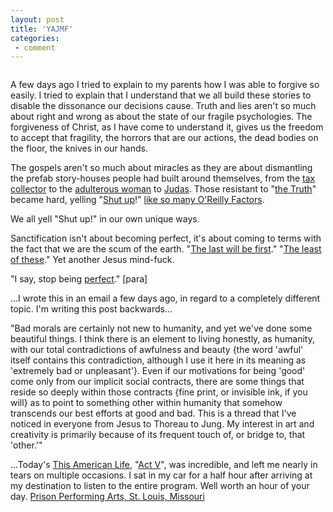 ```yaml
---
layout: post
title: 'YAJMF'
categories:
 - comment
---
```


<img src="http://www.danielsjourney.com/blog/files/2004/07/closed.jpg" alt="" heigh="221" />




A few days ago I tried to explain to my parents how I was able to forgive so easily. I tried to explain that I understand that we all build these stories to disable the dissonance our decisions cause. Truth and lies aren't so much about right and wrong as about the state of our fragile psychologies. The forgiveness of Christ, as I have come to understand it, gives us the freedom to accept that fragility, the horrors that are our actions, the dead bodies on the floor, the knives in our hands.





The gospels aren't so much about miracles as they are about dismantling the prefab story-houses people had built around themselves, from the <a href="http://biblegateway.com/cgi-bin/bible?passage=MATT+9:9-11&language=english&version=NASB&showxref=off">tax collector</a> to the <a href="http://biblegateway.com/cgi-bin/bible?language=english&version=NIV&passage=john+8%3A3-11">adulterous woman</a> to <a href="http://blogs.salon.com/0001772/stories/2004/07/08/evenTheRichWoman.html">Judas</a>. Those resistant to "<a href="http://biblegateway.com/cgi-bin/bible?passage=JOHN+14:6&language=english&version=NIV">the Truth</a>" became hard, yelling "<a href="http://biblegateway.com/cgi-bin/bible?language=english&version=NIV&passage=matthew+22%3A15">Shut up</a>!" <a href="http://cdn.moveon.org/data/ShutUp_Final_BbandHi.mov">like so many O'Reilly Factors</a>.





We all yell "Shut up!" in our own unique ways.





Sanctification isn't about becoming perfect, it's about coming to terms with the fact that we are the scum of the earth. "<a href="http://biblegateway.com/cgi-bin/bible?passage=MATT+19:30&language=english&version=NIV">The last will be first</a>." "<a href="http://biblegateway.com/cgi-bin/bible?passage=MATT+25:40&language=english&version=NIV">The least of these</a>." Yet another Jesus mind-fuck.





"I say, stop being <a href="http://www.amazon.com/gp/reader/0805076476/ref=sib_vae_pg_46/102-9126044-0387335?%5Fencoding=UTF8&keywords=perfect&p=S01B&twc=10&checkSum=L%2BIKzmOfToLT6TakZhuiTcNgEFxynq699XY1tKH5KHM%3D#reader-link">perfect</a>." [para]







...I wrote this in an email a few days ago, in regard to a completely different topic. I'm writing this post backwards...





"Bad morals are certainly not new to humanity, and yet we've done
some beautiful things. I think there is an element to living honestly, as
humanity, with our total contradictions of awfulness and beauty {the word
'awful' itself contains this contradiction, although I use it here in its
meaning as  'extremely bad or unpleasant'}. Even if our motivations for
being 'good' come only from our implicit social contracts, there are some
things that reside so deeply within those contracts {fine print, or
invisible ink, if you will} as to point to something other within humanity that somehow transcends our best efforts at good and
bad. This is a thread that I've noticed in everyone from Jesus to Thoreau to
Jung. My interest in art and creativity is primarily because of its frequent
touch of, or bridge to, that 'other.'"






...Today's <a href="http://www.thislife.org/">This American Life</a>, "<a href="http://www.thislife.org/pages/descriptions/02/218.html">Act V</a>", was incredible, and left me nearly in tears on multiple occasions. I sat in my car for a half hour after arriving at my destination to listen to the entire program. Well worth an hour of your day. <a href="http://prisonartsstl.org/">Prison Performing Arts, St. Louis, Missouri</a>